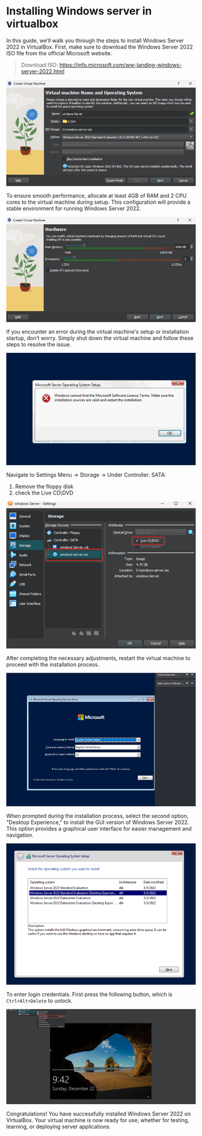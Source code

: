 # Installing Windows server in virtualbox

In this guide, we’ll walk you through the steps to install Windows Server 2022 in VirtualBox. First, make sure to download the Windows Server 2022 ISO file from the official Microsoft website.

>Download ISO:  https://info.microsoft.com/ww-landing-windows-server-2022.html

![initial](img/vm-initializing%201.png)

To ensure smooth performance, allocate at least 4GB of RAM and 2 CPU cores to the virtual machine during setup. This configuration will provide a stable environment for running Windows Server 2022.

![ram&cpu 1.png](img/ram&cpu%201.png)

If you encounter an error during the virtual machine's setup or installation startup, don’t worry. Simply shut down the virtual machine and follow these steps to resolve the issue.

![os-installation-error 1.png](img/os-installation-error%201.png)

Navigate to Settings Menu -> Storage -> Under Controller: SATA:
1. Remove the floppy disk
 2. check the Live CD\DVD

![vm-settings 1.png](img/vm-settings%201.png)

After completing the necessary adjustments, restart the virtual machine to proceed with the installation process.

![installation-success 1.png](img/installation-success%201.png)

When prompted during the installation process, select the second option, "Desktop Experience," to install the GUI version of Windows Server 2022. This option provides a graphical user interface for easier management and navigation.

![GUI Install 1.png](img/GUI%20Install%201.png)

To enter login credentials. First press the following button, which is `Ctrl+Alt+Delete` to unlock.

![input.png](img/input.png)

Congratulations! You have successfully installed Windows Server 2022 on VirtualBox. Your virtual machine is now ready for use, whether for testing, learning, or deploying server applications. 